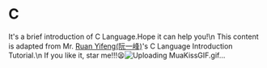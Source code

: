# C
It's a brief introduction of C Language.Hope it can help you!\n
This content is adapted from Mr. [Ruan Yifeng(阮一峰)](https://wangdoc.com/clang/)'s C Language Introduction Tutorial.\n
If you like it, star me!!!😫![Uploading MuaKissGIF.gif…]()
